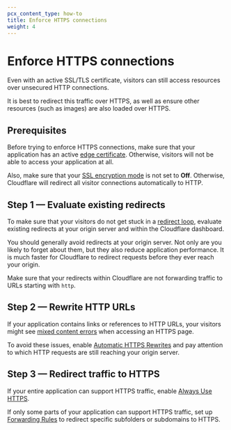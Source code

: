 ```yaml
---
pcx_content_type: how-to
title: Enforce HTTPS connections
weight: 4
---
```


# Enforce HTTPS connections

Even with an active SSL/TLS certificate, visitors can still access resources over unsecured HTTP connections.

It is best to redirect this traffic over HTTPS, as well as ensure other resources (such as images) are also loaded over HTTPS.

## Prerequisites

Before trying to enforce HTTPS connections, make sure that your application has an active [edge certificate](/ssl/get-started/#step-1--choose-an-edge-certificate). Otherwise, visitors will not be able to access your application at all.

Also, make sure that your [SSL encryption mode](/ssl/origin-configuration/ssl-modes/) is not set to **Off**. Otherwise, Cloudflare will redirect all visitor connections automatically to HTTP.

## Step 1 — Evaluate existing redirects

To make sure that your visitors do not get stuck in a [redirect loop](https://support.cloudflare.com/hc/articles/115000219871), evaluate existing redirects at your origin server and within the Cloudflare dashboard.

You should generally avoid redirects at your origin server. Not only are you likely to forget about them, but they also reduce application performance. It is much faster for Cloudflare to redirect requests before they ever reach your origin.

Make sure that your redirects within Cloudflare are not forwarding traffic to URLs starting with `http`.

## Step 2 — Rewrite HTTP URLs

If your application contains links or references to HTTP URLs, your visitors might see [mixed content errors](https://support.cloudflare.com/hc/articles/200170476) when accessing an HTTPS page.

To avoid these issues, enable [Automatic HTTPS Rewrites](/ssl/edge-certificates/additional-options/automatic-https-rewrites/) and pay attention to which HTTP requests are still reaching your origin server.

## Step 3 — Redirect traffic to HTTPS

If your entire application can support HTTPS traffic, enable [Always Use HTTPS](/ssl/edge-certificates/additional-options/always-use-https/#encrypt-all-visitor-traffic).

If only some parts of your application can support HTTPS traffic, set up [Forwarding Rules](/ssl/edge-certificates/additional-options/always-use-https/#encrypt-some-visitor-traffic) to redirect specific subfolders or subdomains to HTTPS.
